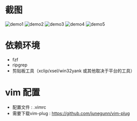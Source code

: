 # 截图
![demo1](./demo_png/demo1.png)
![demo2](./demo_png/demo2.png)
![demo3](./demo_png/demo3.png)
![demo4](./demo_png/demo4.png)
![demo5](./demo_png/demo5.png)

# 依赖环境
- fzf 
- ripgrep 
- 剪贴板工具（xclip/xsel/win32yank 或其他取决于平台的工具）

# vim 配置
- 配置文件 : .vimrc
- 需要下载vim-plug : https://github.com/junegunn/vim-plug
